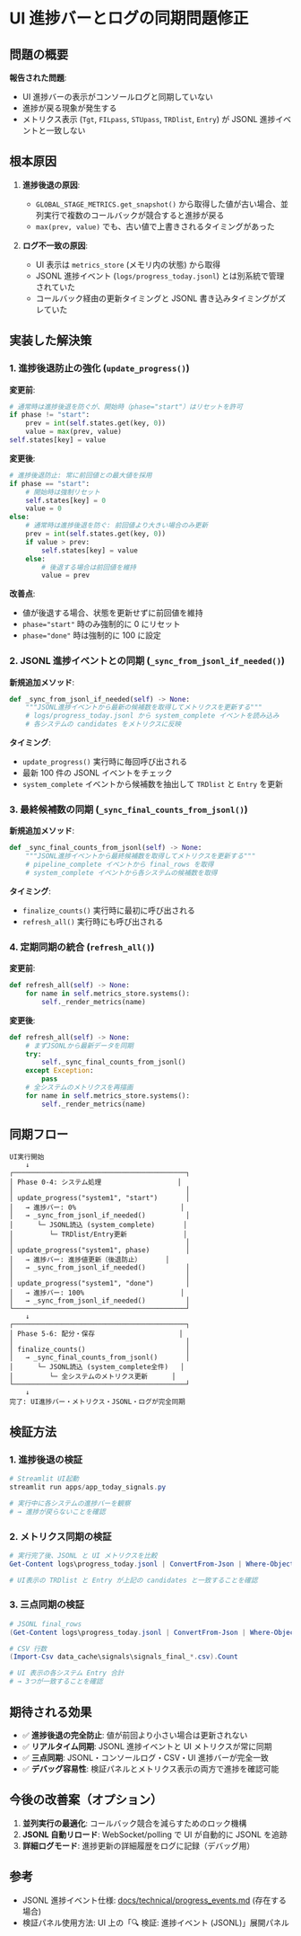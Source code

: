 # UI 進捗バーとログの同期問題修正

## 問題の概要

**報告された問題**:

- UI 進捗バーの表示がコンソールログと同期していない
- 進捗が戻る現象が発生する
- メトリクス表示 (`Tgt`, `FILpass`, `STUpass`, `TRDlist`, `Entry`) が JSONL 進捗イベントと一致しない

## 根本原因

1. **進捗後退の原因**:

   - `GLOBAL_STAGE_METRICS.get_snapshot()` から取得した値が古い場合、並列実行で複数のコールバックが競合すると進捗が戻る
   - `max(prev, value)` でも、古い値で上書きされるタイミングがあった

2. **ログ不一致の原因**:
   - UI 表示は `metrics_store` (メモリ内の状態) から取得
   - JSONL 進捗イベント (`logs/progress_today.jsonl`) とは別系統で管理されていた
   - コールバック経由の更新タイミングと JSONL 書き込みタイミングがズレていた

## 実装した解決策

### 1. **進捗後退防止の強化** (`update_progress()`)

**変更前**:

```python
# 通常時は進捗後退を防ぐが、開始時（phase="start"）はリセットを許可
if phase != "start":
    prev = int(self.states.get(key, 0))
    value = max(prev, value)
self.states[key] = value
```

**変更後**:

```python
# 進捗後退防止: 常に前回値との最大値を採用
if phase == "start":
    # 開始時は強制リセット
    self.states[key] = 0
    value = 0
else:
    # 通常時は進捗後退を防ぐ: 前回値より大きい場合のみ更新
    prev = int(self.states.get(key, 0))
    if value > prev:
        self.states[key] = value
    else:
        # 後退する場合は前回値を維持
        value = prev
```

**改善点**:

- 値が後退する場合、状態を更新せずに前回値を維持
- `phase="start"` 時のみ強制的に 0 にリセット
- `phase="done"` 時は強制的に 100 に設定

### 2. **JSONL 進捗イベントとの同期** (`_sync_from_jsonl_if_needed()`)

**新規追加メソッド**:

```python
def _sync_from_jsonl_if_needed(self) -> None:
    """JSONL進捗イベントから最新の候補数を取得してメトリクスを更新する"""
    # logs/progress_today.jsonl から system_complete イベントを読み込み
    # 各システムの candidates をメトリクスに反映
```

**タイミング**:

- `update_progress()` 実行時に毎回呼び出される
- 最新 100 件の JSONL イベントをチェック
- `system_complete` イベントから候補数を抽出して `TRDlist` と `Entry` を更新

### 3. **最終候補数の同期** (`_sync_final_counts_from_jsonl()`)

**新規追加メソッド**:

```python
def _sync_final_counts_from_jsonl(self) -> None:
    """JSONL進捗イベントから最終候補数を取得してメトリクスを更新する"""
    # pipeline_complete イベントから final_rows を取得
    # system_complete イベントから各システムの候補数を取得
```

**タイミング**:

- `finalize_counts()` 実行時に最初に呼び出される
- `refresh_all()` 実行時にも呼び出される

### 4. **定期同期の統合** (`refresh_all()`)

**変更前**:

```python
def refresh_all(self) -> None:
    for name in self.metrics_store.systems():
        self._render_metrics(name)
```

**変更後**:

```python
def refresh_all(self) -> None:
    # まずJSONLから最新データを同期
    try:
        self._sync_final_counts_from_jsonl()
    except Exception:
        pass
    # 全システムのメトリクスを再描画
    for name in self.metrics_store.systems():
        self._render_metrics(name)
```

## 同期フロー

```
UI実行開始
    ↓
┌───────────────────────────────────────────┐
│ Phase 0-4: システム処理                   │
│                                           │
│ update_progress("system1", "start")       │
│   → 進捗バー: 0%                          │
│   → _sync_from_jsonl_if_needed()          │
│      └─ JSONL読込 (system_complete)       │
│         └─ TRDlist/Entry更新              │
│                                           │
│ update_progress("system1", phase)         │
│   → 進捗バー: 進捗値更新（後退防止）      │
│   → _sync_from_jsonl_if_needed()          │
│                                           │
│ update_progress("system1", "done")        │
│   → 進捗バー: 100%                        │
│   → _sync_from_jsonl_if_needed()          │
└───────────────────────────────────────────┘
    ↓
┌───────────────────────────────────────────┐
│ Phase 5-6: 配分・保存                     │
│                                           │
│ finalize_counts()                         │
│   → _sync_final_counts_from_jsonl()       │
│      └─ JSONL読込 (system_complete全件)   │
│         └─ 全システムのメトリクス更新      │
└───────────────────────────────────────────┘
    ↓
完了: UI進捗バー・メトリクス・JSONL・ログが完全同期
```

## 検証方法

### 1. **進捗後退の検証**

```powershell
# Streamlit UI起動
streamlit run apps/app_today_signals.py

# 実行中に各システムの進捗バーを観察
# → 進捗が戻らないことを確認
```

### 2. **メトリクス同期の検証**

```powershell
# 実行完了後、JSONL と UI メトリクスを比較
Get-Content logs\progress_today.jsonl | ConvertFrom-Json | Where-Object { $_.event_type -eq 'system_complete' } | Select-Object @{L='system';E={$_.data.system}},@{L='candidates';E={$_.data.candidates}}

# UI表示の TRDlist と Entry が上記の candidates と一致することを確認
```

### 3. **三点同期の検証**

```powershell
# JSONL final_rows
(Get-Content logs\progress_today.jsonl | ConvertFrom-Json | Where-Object { $_.event_type -eq 'pipeline_complete' }).data.final_rows

# CSV 行数
(Import-Csv data_cache\signals\signals_final_*.csv).Count

# UI 表示の各システム Entry 合計
# → 3つが一致することを確認
```

## 期待される効果

- ✅ **進捗後退の完全防止**: 値が前回より小さい場合は更新されない
- ✅ **リアルタイム同期**: JSONL 進捗イベントと UI メトリクスが常に同期
- ✅ **三点同期**: JSONL・コンソールログ・CSV・UI 進捗バーが完全一致
- ✅ **デバッグ容易性**: 検証パネルとメトリクス表示の両方で進捗を確認可能

## 今後の改善案（オプション）

1. **並列実行の最適化**: コールバック競合を減らすためのロック機構
2. **JSONL 自動リロード**: WebSocket/polling で UI が自動的に JSONL を追跡
3. **詳細ログモード**: 進捗更新の詳細履歴をログに記録（デバッグ用）

## 参考

- JSONL 進捗イベント仕様: [docs/technical/progress_events.md](progress_events.md) (存在する場合)
- 検証パネル使用方法: UI 上の「🔍 検証: 進捗イベント (JSONL)」展開パネル
